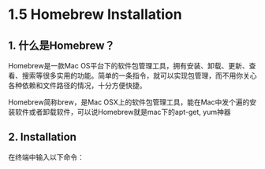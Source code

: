 # 1.5 Homebrew Installation

## 1. 什么是Homebrew？

 Homebrew是一款Mac OS平台下的软件包管理工具，拥有安装、卸载、更新、查看、搜索等很多实用的功能。简单的一条指令，就可以实现包管理，而不用你关心各种依赖和文件路径的情况，十分方便快捷。

Homebrew简称brew，是Mac OSX上的软件包管理工具，能在Mac中发个遍的安装软件或者卸载软件，可以说Homebrew就是mac下的apt-get, yum神器

## 2. Installation

在终端中输入以下命令：





